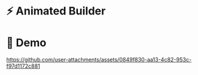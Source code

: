 # ⚡ Animated Builder

# 🚀 Demo



https://github.com/user-attachments/assets/0849f830-aa13-4c82-953c-f97d1172c881





